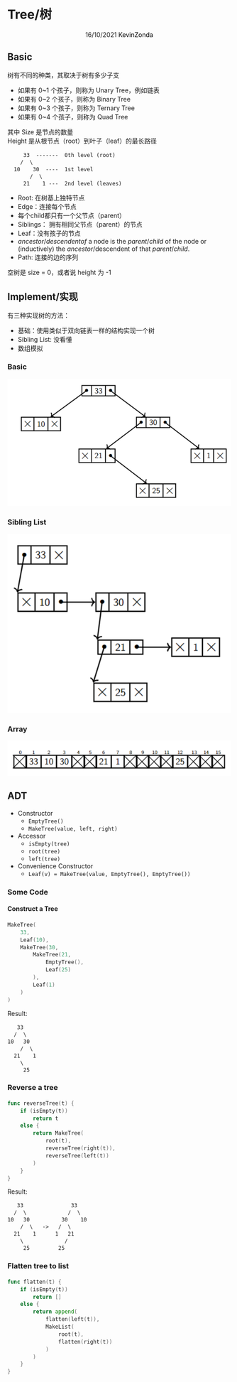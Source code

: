 # Tree/树

<center>
<span>16/10/2021</span>
<a style="text-decoration:none; color: black;" href="https://github.com/KevinZonda">KevinZonda</a>
</center>

## Basic

树有不同的种类，其取决于树有多少子支

- 如果有 0~1 个孩子，则称为 Unary Tree，例如链表  
- 如果有 0~2 个孩子，则称为 Binary Tree
- 如果有 0~3 个孩子，则称为 Ternary Tree
- 如果有 0~4 个孩子，则称为 Quad Tree

其中 Size 是节点的数量  
Height 是从根节点（root）到叶子（leaf）的最长路径

```
     33  -------  0th level (root)
    /  \
  10    30  ----  1st level
       /  \
     21    1 ---  2nd level (leaves) 
```

- Root: 在树基上独特节点
- Edge：连接每个节点
- 每个child都只有一个父节点（parent）
- Siblings： 拥有相同父节点（parent）的节点
- Leaf：没有孩子的节点
- *ancestor*/*descendentof* a node is the *parent*/*child* of the node or (inductively) the *ancestor*/descendent of that *parent*/*child*.
- Path: 连接的边的序列

空树是 size = 0，或者说 height 为 -1


## Implement/实现

有三种实现树的方法：

- 基础：使用类似于双向链表一样的结构实现一个树
- Sibling List: 没看懂
- 数组模拟

### Basic

![](img/tree-imple-basic.png)

### Sibling List

![](img/tree-imple-sl.png)

### Array

![](img/tree-imple-arr.png)

## ADT

- Constructor
  - `EmptyTree()`
  - `MakeTree(value, left, right)`
- Accessor
  - `isEmpty(tree)`
  - `root(tree)`
  - `left(tree)`
- Convenience Constructor
  - `Leaf(v) = MakeTree(value, EmptyTree(), EmptyTree())`

### Some Code

#### Construct a Tree

```go
MakeTree(
    33,
    Leaf(10),
    MakeTree(30,
        MakeTree(21,
            EmptyTree(),
            Leaf(25)
        ),
        Leaf(1)
    )
)

```

Result:

```
   33
  /  \
10   30
    /  \
  21    1
    \
     25
```

### Reverse a tree

```go
func reverseTree(t) {
    if (isEmpty(t))
        return t
    else {
        return MakeTree(
            root(t),
            reverseTree(right(t)),
            reverseTree(left(t))
        )
    }
}
```

Result:

```
   33               33
  /  \             /  \
10   30          30    10
    /  \   ->   /  \
  21    1      1   21
    \             /
     25         25
```

### Flatten tree to list

```go
func flatten(t) {
    if (isEmpty(t))
        return []
    else {
        return append(
            flatten(left(t)),
            MakeList(
                root(t),
                flatten(right(t))
            )
        )
    }
}

```